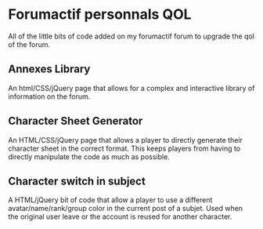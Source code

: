 # Forumactif personnals QOL

All of the little bits of code added on my forumactif forum to upgrade the qol of the forum.

## Annexes Library

An html/CSS/jQuery page that allows for a complex and interactive library of information on the forum.

## Character Sheet Generator

An HTML/CSS/jQuery page that allows a player to directly generate their character sheet in the correct format. This keeps players from having to directly manipulate the code as much as possible.

## Character switch in subject

A HTML/jQuery bit of code that allow a player to use a different avatar/name/rank/group color in the current post of a subjet. Used when the original user leave or the account is reused for another character.
